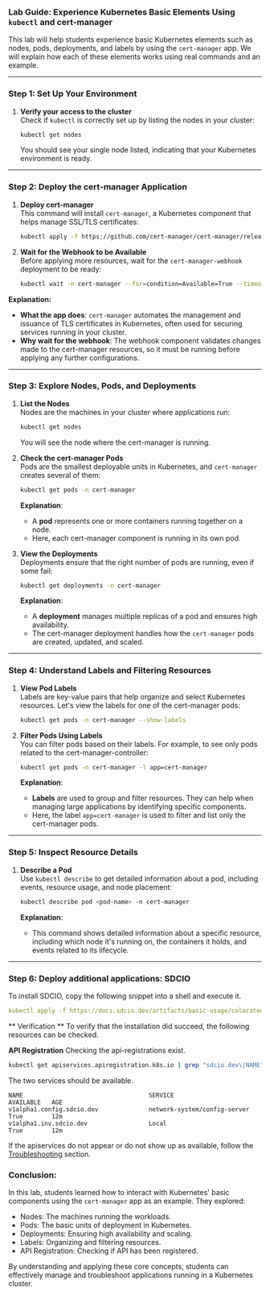 ### Lab Guide: Experience Kubernetes Basic Elements Using `kubectl` and cert-manager

This lab will help students experience basic Kubernetes elements such as nodes, pods, deployments, and labels by using the `cert-manager` app. We will explain how each of these elements works using real commands and an example.

---

### **Step 1: Set Up Your Environment**
1. **Verify your access to the cluster**  
   Check if `kubectl` is correctly set up by listing the nodes in your cluster:
   ```bash
   kubectl get nodes
   ```
   You should see your single node listed, indicating that your Kubernetes environment is ready.

---

### **Step 2: Deploy the cert-manager Application**
1. **Deploy cert-manager**  
   This command will install `cert-manager`, a Kubernetes component that helps manage SSL/TLS certificates:
   ```bash
   kubectl apply -f https://github.com/cert-manager/cert-manager/releases/download/v1.13.3/cert-manager.yaml
   ```

2. **Wait for the Webhook to be Available**  
   Before applying more resources, wait for the `cert-manager-webhook` deployment to be ready:
   ```bash
   kubectl wait -n cert-manager --for=condition=Available=True --timeout=300s deployments.apps cert-manager-webhook
   ```

**Explanation:**  
- **What the app does**: `cert-manager` automates the management and issuance of TLS certificates in Kubernetes, often used for securing services running in your cluster.
- **Why wait for the webhook**: The webhook component validates changes made to the cert-manager resources, so it must be running before applying any further configurations.

---

### **Step 3: Explore Nodes, Pods, and Deployments**
1. **List the Nodes**  
   Nodes are the machines in your cluster where applications run:
   ```bash
   kubectl get nodes
   ```
   You will see the node where the cert-manager is running.

2. **Check the cert-manager Pods**  
   Pods are the smallest deployable units in Kubernetes, and `cert-manager` creates several of them:
   ```bash
   kubectl get pods -n cert-manager
   ```

   **Explanation**:  
   - A **pod** represents one or more containers running together on a node.
   - Here, each cert-manager component is running in its own pod.

3. **View the Deployments**  
   Deployments ensure that the right number of pods are running, even if some fail:
   ```bash
   kubectl get deployments -n cert-manager
   ```

   **Explanation**:  
   - A **deployment** manages multiple replicas of a pod and ensures high availability.
   - The cert-manager deployment handles how the `cert-manager` pods are created, updated, and scaled.

---

### **Step 4: Understand Labels and Filtering Resources**
1. **View Pod Labels**  
   Labels are key-value pairs that help organize and select Kubernetes resources. Let's view the labels for one of the cert-manager pods:
   ```bash
   kubectl get pods -n cert-manager --show-labels
   ```

2. **Filter Pods Using Labels**  
   You can filter pods based on their labels. For example, to see only pods related to the cert-manager-controller:
   ```bash
   kubectl get pods -n cert-manager -l app=cert-manager
   ```

   **Explanation**:  
   - **Labels** are used to group and filter resources. They can help when managing large applications by identifying specific components.
   - Here, the label `app=cert-manager` is used to filter and list only the cert-manager pods.

---

### **Step 5: Inspect Resource Details**
1. **Describe a Pod**  
   Use `kubectl describe` to get detailed information about a pod, including events, resource usage, and node placement:
   ```bash
   kubectl describe pod <pod-name> -n cert-manager
   ```

   **Explanation**:  
   - This command shows detailed information about a specific resource, including which node it's running on, the containers it holds, and events related to its lifecycle.

---
### **Step 6: Deploy additional applications: SDCIO**
  To install SDCIO, copy the following snippet into a shell and execute it.
  ```yaml
  kubectl apply -f https://docs.sdcio.dev/artifacts/basic-usage/colocated.yaml
   ```

   ** Verification **
   To verify that the installation did succeed, the following resources can be checked.

   **API Registration**
   Checking the api-registrations exist.
   ```bash
   kubectl get apiservices.apiregistration.k8s.io | grep "sdcio.dev\|NAME"
   ```

   The two services should be available.
   ```
   NAME                                   SERVICE                        AVAILABLE   AGE
   v1alpha1.config.sdcio.dev              network-system/config-server   True        12m
   v1alpha1.inv.sdcio.dev                 Local                          True        12m
   ```
   If the apiservices do not appear or do not show up as available, follow the [Troubleshooting](../user-guide/troubleshooting.md#config-server) section.

### **Conclusion:**
In this lab, students learned how to interact with Kubernetes' basic components using the `cert-manager` app as an example. They explored:
- Nodes: The machines running the workloads.
- Pods: The basic units of deployment in Kubernetes.
- Deployments: Ensuring high availability and scaling.
- Labels: Organizing and filtering resources.
- API Registration: Checking if API has been registered.

By understanding and applying these core concepts, students can effectively manage and troubleshoot applications running in a Kubernetes cluster.
